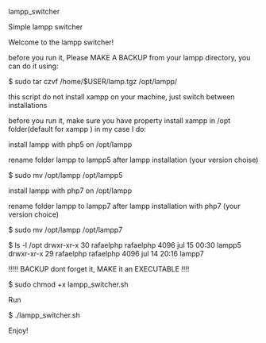 lampp_switcher

Simple lampp switcher

Welcome to the lampp switcher!

before you run it, Please MAKE A BACKUP from your lampp directory, you can do it using:

$ sudo tar czvf /home/$USER/lamp.tgz /opt/lampp/

this script do not install xampp on your machine, just switch between installations

before you run it, make sure you have property install xampp in /opt folder(default for xampp ) in my case I do:

install lampp with php5 on /opt/lampp

rename folder lampp to lampp5 after lampp installation (your version choise)

$ sudo mv /opt/lampp /opt/lampp5

install lampp with php7 on /opt/lampp

rename folder lampp to lampp7 after lampp installation with php7 (your version choice)

$ sudo mv /opt/lampp /opt/lampp7

$ ls -l /opt
drwxr-xr-x 30 rafaelphp rafaelphp 4096 jul 15 00:30 lampp5
drwxr-xr-x 29 rafaelphp rafaelphp 4096 jul 14 20:16 lampp7

!!!!! BACKUP dont forget it, MAKE it an EXECUTABLE !!!!

$ sudo chmod +x lampp_switcher.sh

Run

$ ./lampp_switcher.sh

Enjoy!